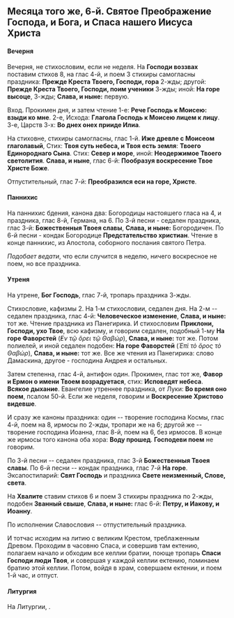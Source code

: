 
## Месяца того же, 6-й. Святое Преображение Господа, и Бога, и Спаса нашего Иисуса Христа

#### Вечерня

Вечерня, не стихословим, если не неделя. На **Господи воззвах** поставим
стихов 8, на глас 4-й, и поем 3 стихиры самогласны праздника:
**Прежде Креста Твоего, Господи, гора** 2-жды;
другой: **Прежде Креста Твоего, Господи, поим ученики** 3-жды;
иной: **На горе высоце**, 3-жды; **Слава, и ныне:** первую.

Вход. Прокимен дня, и затем чтение 1-е: **Рече Господь к Моисею: взыди ко мне**.
2-е, Исхода: **Глагола Господь к Моисею лицем к лицу**.
3-е, Царств 3-х: **Во днех онех прииде Илиа**.

На стиховне, стихиры самогласны, глас 1-й. **Иже древле с Моисеом глаголавый**,
Стих: **Твоя суть небеса, и Твоя есть земля**: **Твоего Единороднаго Сына**.
Стих: **Север и море**, иной: **Неодержимое Твоего светолития**.
**Слава, и ныне**, глас 6-й: **Пообразуя воскресение Твое Христе Боже**.

Отпустительный, глас 7-й: **Преобразился еси на горе, Христе**.

#### Паннихис

На паннихис бдения, канона два: Богородицы настояшего гласа на 4, и
праздника, глас 8-й, Германа, на 6.
По 3-й песни - седален праздника, глас 3-й: **Божественныя Твоея славы**,
**Слава, и ныне:** Богородичен.
По 6-й песни - кондак Богородице **Предстательство христиан**.
Чтение в конце паннихис, из Апостола, соборного послания святого Петра.

*Подобает ведати*, что если случится в неделю, ничего воскресное не поем,
но все праздника.

#### Утреня

На утрене, **Бог Господь**, глас 7-й, тропарь праздника 3-жды.

Стихословие, кафизмы 2. На 1-м стихословии, седален дня. На 2-м -- седален
праздника, глас 4-й: **Человеческое изменение**,
**Слава, и ныне:** тот же. Чтение праздника из Панегирика.
И стихословим **Приклони, Господи, ухо Твое**, всю кафизму, и говорим
седален, подобный 1-му **На горе Фаворстей** (*̓Εν τῷ ὄρει τῷ Θαβώρ*),
**Слава, и ныне:** тот же.
Потом полиелей, и иной седален подобен: **На горе Фаворстей**
(*Ἐπὶ τὸ ὄρος τὸ Θαβώρ*), **Слава, и ныне:** тот же.
Все же чтения из Панегирика: слово Дамаскина, другое - господина Андрея
и остальных.

Затем степенна, глас 4-й, антифон один.
Прокимен, глас тот же, **Фавор и Ермон о имени Твоем возрадуетася**,
стих: **Исповедят небеса**. **Всякое дыхание**.
Евангелие утреннее праздника, от Луки: **Во время оно поем**,
псалом 50-й. Если же неделя, говорим и **Воскресение Христово видевше**.

И сразу же каноны праздника: один -- творение господина Космы, глас 4-й,
поем на 8, ирмосы по 2-жды, тропари же на 6; другой же  -- творение
господина Иоанна, глас 8-й, поем на 6, без ирмосов. В конце же ирмосы
того канона оба хора: **Воду прошед**. **Господеви поем** не говорим.

По 3-й песни -- седален праздника, глас 3-й **Божественныя Твоея славы**.
По 6-й песни -- кондак праздника, глас 7-й **На горе**.
Эксапостиларий: **Свят Господь** и праздника **Свете неизменный, Слове, света**.

На **Хвалите** ставим стихов 6 и поем 3 стихиры праздника по 2-жды,
подобен **Званный свыше**, **Слава, и ныне:** глас 6-й:
**Петру, и Иакову, и Иоанну**.

По исполнении Славословия -- отпустительный праздника.

И тотчас исходим на литию с великим Крестом, треблаженным Древом.
Проходим в часовню Спаса, и совершив там ектению,
полагаем начало и обходим все келлии братии, поюще тропарь
**Спаси Господи люди Твоя**, и совершая у каждой келлии ектению,
поминаем братию этой келлии. Потом, войдя в храм, совершаем ектении,
и поем 1-й час, и отпуст.

#### Литургия

На Литургии, .
